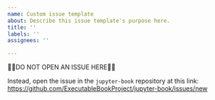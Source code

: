 ```yaml
---
name: Custom issue template
about: Describe this issue template's purpose here.
title: ''
labels: ''
assignees: ''

---
```


🛑🛑DO NOT OPEN AN ISSUE HERE🛑🛑

Instead, open the issue in the `jupyter-book` repository at this link:
https://github.com/ExecutableBookProject/jupyter-book/issues/new
